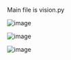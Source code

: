 Main file is vision.py

![image](https://user-images.githubusercontent.com/64706471/119216686-6c238680-bad5-11eb-8686-69c4470c6972.png)


![image](https://user-images.githubusercontent.com/64706471/119216628-0b944980-bad5-11eb-82ad-ec8e7c9b2d9d.png)

![image](https://user-images.githubusercontent.com/64706471/119216643-1fd84680-bad5-11eb-9b49-759ed91a2714.png)

